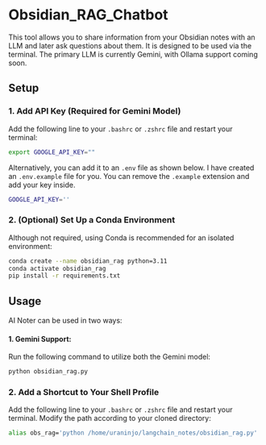# Obsidian_RAG_Chatbot

This tool allows you to share information from your Obsidian notes with an LLM and later ask questions about them. It is designed to be used via the terminal. The primary LLM is currently Gemini, with Ollama support coming soon.

## **Setup**

### **1. Add API Key (Required for Gemini Model)**  
Add the following line to your `.bashrc` or `.zshrc` file and restart your terminal:

```sh
export GOOGLE_API_KEY=""
```

Alternatively, you can add it to an `.env` file as shown below. I have created an `.env.example` file for you. You can remove the `.example` extension and add your key inside.

```sh
GOOGLE_API_KEY=''
```

### **2. (Optional) Set Up a Conda Environment**
Although not required, using Conda is recommended for an isolated environment:

```sh
conda create --name obsidian_rag python=3.11
conda activate obsidian_rag
pip install -r requirements.txt
```

## **Usage**  

AI Noter can be used in two ways:  

#### **1. Gemini Support:**  
Run the following command to utilize both the Gemini model:  

```sh
python obsidian_rag.py
```

### **2. Add a Shortcut to Your Shell Profile**

Add the following line to your `.bashrc` or `.zshrc` file and restart your terminal. Modify the path according to your cloned directory:

```sh
alias obs_rag='python /home/uraninjo/langchain_notes/obsidian_rag.py'
```

